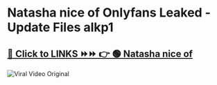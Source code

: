 
 # Natasha nice of Onlyfans Leaked - Update Files alkp1

## <h2><a href="https://clipsfans.com/Natasha_nice_of&ref=git">🔗 Click to LINKS ⏩⏩ 👉 🟢 Natasha nice of </a></h2>

<a href="https://clipsfans.com/Natasha_nice_of&ref=git" rel="nofollow" data-target="animated-image.originalLink"><img src="https://i.ibb.co.com/xMMVF88/686577567.gif" alt="Viral Video Original" style="max-width: 100%; display: inline-block;" data-target="animated-image.originalImage"></a>

